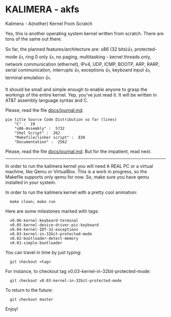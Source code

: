 # KALIMERA - akfs

Kalimera - A(nother) Kernel From Scratch

Yes, this is another operating system kernel written from scratch. There are tons of the same out there.

So far, the planned features/architecture are: x86 (32 bits):+1:, protected-mode :+1:, ring 0 only :+1:, no paging, multitasking - kernel threads only, network communication (ethernet), IPv4, UDP, ICMP, BOOTP, ARP, RARP, serial communication, interrupts :+1:, exceptions :+1:, keyboard input :+1:, terminal emulation :+1:.

It should be small and simple enough to enable anyone to grasp the workings of the entire kernel. Yep, you've just read it. It will be written in AT&T assembly language syntax and C.

Please, read the file [docs/journal.md](docs/journal.md).

```mermaid
pie title Source Code Distribution so far (lines)
    "C" :  19
    "x86-Assembly" :  5732
    "Shel Script" :  262
    "Makefile/linker script" :  838
    "Documentation" :  2562
```

Please, read the file [docs/journal.md](docs/journal.md).
But for the impatient, read next.

-----------------------------------------------------------------------------

In order to run the kalimera kernel you will need A REAL PC or a
virtual machine, like Qemu or VirtualBox. This is a work in progress,
so the Makefile supports only qemu for now. So, make sure you have qemu
installed in your system.

In order to run the kalimera kernel with a pretty cool animation:

      make clean; make run

Here are some milestones marked with tags:

      v0.06-kernel-keyboard-terminal
      v0.05-kernel-device-driver-pic-keyboard
      v0.04-kernel-IDT-32-exceptions
      v0.03-kernel-in-32bit-protected-mode
      v0.02-bootloader-detect-memory
      v0.01-simple-bootloader

You can travel in time by just typing:

      git checkout <tag>

For instance, to checkout tag v0.03-kernel-in-32bit-protected-mode:

      git checkout v0.03-kernel-in-32bit-protected-mode

To return to the future:

      git checkout master

Enjoy!
